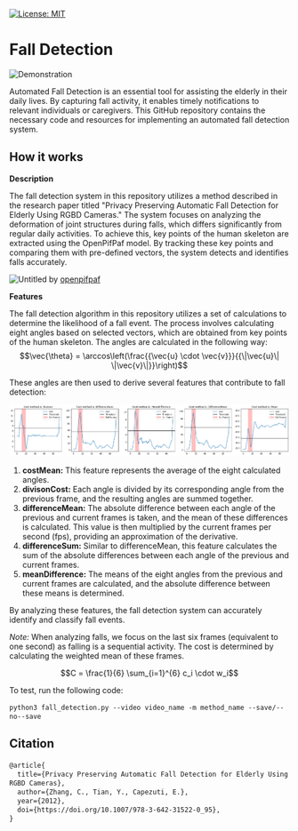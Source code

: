[![License: MIT](https://img.shields.io/badge/License-MIT-green.svg)](https://opensource.org/licenses/MIT)

# Fall Detection
![Demonstration](https://user-images.githubusercontent.com/65034169/190631807-5f454de9-8e22-4ba1-9b74-f96fcb44ed78.gif)

Automated Fall Detection is an essential tool for assisting the elderly in their daily lives. By capturing fall activity, it enables timely notifications to relevant individuals or caregivers. This GitHub repository contains the necessary code and resources for implementing an automated fall detection system.

## How it works
**Description**

The fall detection system in this repository utilizes a method described in the research paper titled "Privacy Preserving Automatic Fall Detection for Elderly Using RGBD Cameras." The system focuses on analyzing the deformation of joint structures during falls, which differs significantly from regular daily activities. To achieve this, key points of the human skeleton are extracted using the OpenPifPaf model. By tracking these key points and comparing them with pre-defined vectors, the system detects and identifies falls accurately.

![Untitled](https://github.com/openpifpaf/openpifpaf/raw/main/docs/coco/000000081988.jpg.predictions.jpeg) by [openpifpaf](https://github.com/openpifpaf/openpifpaf)

**Features**

The fall detection algorithm in this repository utilizes a set of calculations to determine the likelihood of a fall event. The process involves calculating eight angles based on selected vectors, which are obtained from key points of the human skeleton. The angles are calculated in the following way:
$$\vec{\theta} = \arccos\left(\frac{{\vec{u} \cdot \vec{v}}}{{\|\vec{u}\| \|\vec{v}\|}}\right)$$

These angles are then used to derive several features that contribute to fall detection:

![Features](/assets/images/features.png)
1. **costMean:** This feature represents the average of the eight calculated angles.
2. **divisonCost:** Each angle is divided by its corresponding angle from the previous frame, and the resulting angles are summed together.
3. **differenceMean:** The absolute difference between each angle of the previous and current frames is taken, and the mean of these differences is calculated. This value is then multiplied by the current frames per second (fps), providing an approximation of the derivative.
4. **differenceSum:** Similar to differenceMean, this feature calculates the sum of the absolute differences between each angle of the previous and current frames.
5. **meanDifference:** The means of the eight angles from the previous and current frames are calculated, and the absolute difference between these means is determined.

By analyzing these features, the fall detection system can accurately identify and classify fall events.

*Note:* When analyzing falls, we focus on the last six frames (equivalent to one second) as falling is a sequential activity. The cost is determined by calculating the weighted mean of these frames.

$$C = \frac{1}{6} \sum_{i=1}^{6} c_i \cdot w_i$$

To test, run the following code:

```
python3 fall_detection.py --video video_name -m method_name --save/--no--save
```

## Citation
```
@article{
  title={Privacy Preserving Automatic Fall Detection for Elderly Using RGBD Cameras},
  author={Zhang, C., Tian, Y., Capezuti, E.},
  year={2012},
  doi={https://doi.org/10.1007/978-3-642-31522-0_95},
}
```
